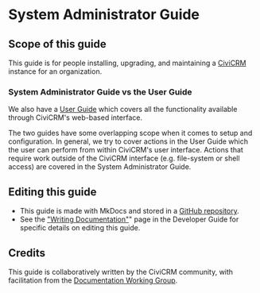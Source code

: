 # System Administrator Guide

## Scope of this guide

This guide is for people installing, upgrading, and maintaining a [CiviCRM](https://civicrm.org) instance for an organization.

### System Administrator Guide vs the User Guide

We also have a [User Guide](https://docs.civicrm.org/user/en/latest) which covers all the functionality available through CiviCRM's web-based interface.

The two guides have some overlapping scope when it comes to setup and configuration. In general, we try to cover actions in the User Guide which the user can perform from within CiviCRM's user interface. Actions that require work outside of the CiviCRM interface (e.g. file-system or shell access) are covered in the System Administrator Guide. 

## Editing this guide

* This guide is made with MkDocs and stored in a [GitHub repository](https://github.com/civicrm/civicrm-sysadmin-guide).
* See the ["Writing Documentation"](https://docs.civicrm.org/dev/en/latest/documentation)" page in the Developer Guide for specific details on editing this guide.

## Credits

This guide is collaboratively written by the CiviCRM community, with facilitation from the [Documentation Working Group](https://civicrm.org/working-groups/documentation).
